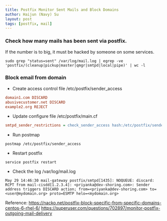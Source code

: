 ```yaml
---
title: Postfix Monitor Sent Mails and Block Domains
author: Haijun (Navy) Su
layout: post
tags: [postfix, mail]
---
```


### Check how many mails has been sent via postfix.
If the number is to big, it must be hacked by someone on some services.
```shell
sudo grep "status=sent" /var/log/mail.log | egrep -ve 'postfix/(cleanup|pickup|master|qmgr|smtpd|local|pipe)' | wc -l
```

### Block email from domain
* Create access control file /etc/postfix/sender_access
```ini
domain1.com DISCARD
abusivecustomer.net DISCARD
example2.org REJECT
````
* Update configure file /etc/postfix/main.cf
```ini
smtpd_sender_restrictions = check_sender_access hash:/etc/postfix/sender_access
```
* Run postmap
```shell
postmap /etc/postfix/sender_access
```
* Restart postfix
```shell
service postfix restart
```
* Check the log /var/log/mail.log
```
May 29 14:46:30 mail-gateway postfix/smtpd[1435]: NOQUEUE: discard: RCPT from mail-cisdd[1.2.3.4]: <priyanka@dev-shoring.com>: Sender address triggers DISCARD action; from=<priyanka@dev-shoring.com> to=<user@mydomain.org> proto=ESMTP helo=<mydomain.org>
```


Reference:
<https://nacko.net/postfix-block-specific-from-specific-domains-centos-6-rhel-6/>
<https://superuser.com/questions/702897/monitor-postfix-outgoing-mail-delivery>

